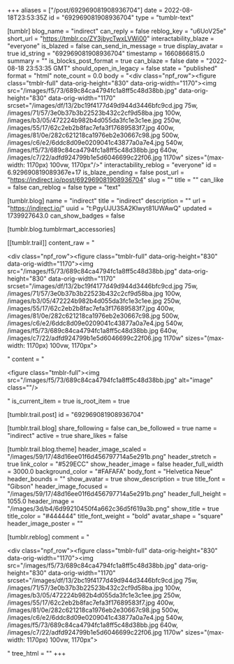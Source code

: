 +++
aliases = ["/post/692969081908936704"]
date = 2022-08-18T23:53:35Z
id = "692969081908936704"
type = "tumblr-text"

[tumblr]
blog_name = "indirect"
can_reply = false
reblog_key = "u6UoV25e"
short_url = "https://tmblr.co/ZY3jbycTwxLVWi00"
interactability_blaze = "everyone"
is_blazed = false
can_send_in_message = true
display_avatar = true
id_string = "692969081908936704"
timestamp = 1660866815.0
summary = ""
is_blocks_post_format = true
can_blaze = false
date = "2022-08-18 23:53:35 GMT"
should_open_in_legacy = false
state = "published"
format = "html"
note_count = 0.0
body = "<div class=\"npf_row\"><figure class=\"tmblr-full\" data-orig-height=\"830\" data-orig-width=\"1170\"><img src=\"/images/f5/73/689c84ca4794fc1a8ff5c48d38bb.jpg\" data-orig-height=\"830\" data-orig-width=\"1170\" srcset=\"/images/df/13/2bc19f4177d49d944d3446bfc9cd.jpg 75w, /images/71/57/3e0b37b3b22523b432c2cf9d58ba.jpg 100w, /images/b3/05/472224b982b4d055da3fc1e3c1ee.jpg 250w, /images/55/17/62c2eb2b8fac7efa3f17689583f7.jpg 400w, /images/81/0e/282c621218ca1976eb2e30667c98.jpg 500w, /images/c6/e2/6ddc8d09e0209041c43877a0a7e4.jpg 540w, /images/f5/73/689c84ca4794fc1a8ff5c48d38bb.jpg 640w, /images/c7/22/adfd924799b1e5d6046699c22f06.jpg 1170w\" sizes=\"(max-width: 1170px) 100vw, 1170px\"/></figure></div>"
interactability_reblog = "everyone"
id = 6.929690819089367e+17
is_blaze_pending = false
post_url = "https://indirect.io/post/692969081908936704"
slug = ""
title = ""
can_like = false
can_reblog = false
type = "text"

[tumblr.blog]
name = "indirect"
title = "indirect"
description = ""
url = "https://indirect.io/"
uuid = "t:PgyUJU3SA2Klwyt81UWAwQ"
updated = 1739927643.0
can_show_badges = false

[tumblr.blog.tumblrmart_accessories]

[[tumblr.trail]]
content_raw = "<p><div class=\"npf_row\"><figure class=\"tmblr-full\" data-orig-height=\"830\" data-orig-width=\"1170\"><img src=\"/images/f5/73/689c84ca4794fc1a8ff5c48d38bb.jpg\" data-orig-height=\"830\" data-orig-width=\"1170\" srcset=\"/images/df/13/2bc19f4177d49d944d3446bfc9cd.jpg 75w, /images/71/57/3e0b37b3b22523b432c2cf9d58ba.jpg 100w, /images/b3/05/472224b982b4d055da3fc1e3c1ee.jpg 250w, /images/55/17/62c2eb2b8fac7efa3f17689583f7.jpg 400w, /images/81/0e/282c621218ca1976eb2e30667c98.jpg 500w, /images/c6/e2/6ddc8d09e0209041c43877a0a7e4.jpg 540w, /images/f5/73/689c84ca4794fc1a8ff5c48d38bb.jpg 640w, /images/c7/22/adfd924799b1e5d6046699c22f06.jpg 1170w\" sizes=\"(max-width: 1170px) 100vw, 1170px\"></figure></div></p>"
content = "<p><figure class=\"tmblr-full\"><img src=\"/images/f5/73/689c84ca4794fc1a8ff5c48d38bb.jpg\" alt=\"image\" class=\"\"/></figure></p>"
is_current_item = true
is_root_item = true

[tumblr.trail.post]
id = "692969081908936704"

[tumblr.trail.blog]
share_following = false
can_be_followed = true
name = "indirect"
active = true
share_likes = false

[tumblr.trail.blog.theme]
header_image_scaled = "/images/59/17/48d16ee01f6d456797714a5e291b.png"
header_stretch = true
link_color = "#529ECC"
show_header_image = false
header_full_width = 3000.0
background_color = "#FAFAFA"
body_font = "Helvetica Neue"
header_bounds = ""
show_avatar = true
show_description = true
title_font = "Gibson"
header_image_focused = "/images/59/17/48d16ee01f6d456797714a5e291b.png"
header_full_height = 1055.0
header_image = "/images/3d/b4/6d99210450f4a662c36d5f619a3b.png"
show_title = true
title_color = "#444444"
title_font_weight = "bold"
avatar_shape = "square"
header_image_poster = ""

[tumblr.reblog]
comment = "<p><div class=\"npf_row\"><figure class=\"tmblr-full\" data-orig-height=\"830\" data-orig-width=\"1170\"><img src=\"/images/f5/73/689c84ca4794fc1a8ff5c48d38bb.jpg\" data-orig-height=\"830\" data-orig-width=\"1170\" srcset=\"/images/df/13/2bc19f4177d49d944d3446bfc9cd.jpg 75w, /images/71/57/3e0b37b3b22523b432c2cf9d58ba.jpg 100w, /images/b3/05/472224b982b4d055da3fc1e3c1ee.jpg 250w, /images/55/17/62c2eb2b8fac7efa3f17689583f7.jpg 400w, /images/81/0e/282c621218ca1976eb2e30667c98.jpg 500w, /images/c6/e2/6ddc8d09e0209041c43877a0a7e4.jpg 540w, /images/f5/73/689c84ca4794fc1a8ff5c48d38bb.jpg 640w, /images/c7/22/adfd924799b1e5d6046699c22f06.jpg 1170w\" sizes=\"(max-width: 1170px) 100vw, 1170px\"></figure></div></p>"
tree_html = ""
+++
